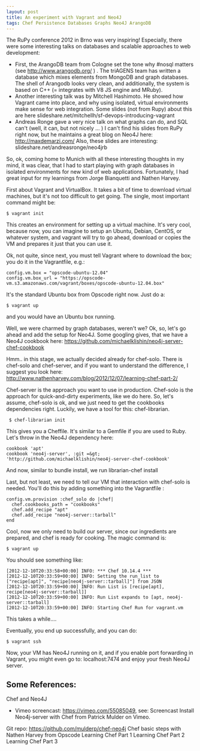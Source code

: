 ```yaml
---
layout: post
title: An experiment with Vagrant and Neo4J
tags: Chef Persistence Databases Graphs Neo4J ArangoDB
---
```


The RuPy conference 2012 in Brno was very inspiring! Especially, there were some interesting talks on databases and scalable approaches to web development:

* First,  the ArangoDB team from Cologne set the tone why #nosql matters (see http://www.arangodb.org/ ) . The triAGENS team has written a database which mixes elements from MongoDB and graph databases. The shell of Arangodb looks very clean, and additionally, the system is based on C++ (= integrates with V8 JS engine and MRuby). 
* Another interesting talk was by Mitchell Hashimoto. He showed how Vagrant came into place, and why using isolated, virtual environments make sense for web integration. Some slides (not from Rupy) about this are here slideshare.net/mitchellh/sf-devops-introducing-vagrant
* Andreas Ronge gave a very nice talk on what graphs can do, and SQL can't (well, it can, but not nicely ... ) I can't find his slides from RuPy right now, but he maintains a great blog on Neo4J here:  http://maxdemarzi.com/ Also, these slides are interesting: slideshare.net/andreasronge/neo4jrb

So, ok, coming home to Munich with all these interesting thoughts in my mind, it was clear, that I had to start playing with graph databases in isolated environments for new kind of web applications. Fortunately, I had great input for my learnings from Jorge Bianquetti and Nathen Harvey.

First about Vagrant and VirtualBox. It takes a bit of time to download virtual machines, but it's not too difficult to get going. The single, most important command might be:

    $ vagrant init

This creates an environment for setting up a virtual machine. It's very cool, because now, you can imagine to setup an Ubuntu, Debian, CentOS, or whatever system, and vagrant will try to go ahead, download or copies the VM and prepares it just that you can use it.

Ok, not quite, since next, you must tell Vagrant where to download the box; you do it in the Vagrantfile,  e.g.:


    config.vm.box = "opscode-ubuntu-12.04"
    config.vm.box_url = "https://opscode-vm.s3.amazonaws.com/vagrant/boxes/opscode-ubuntu-12.04.box" 

It's the standard Ubuntu box from Opscode right now.
Just do a:

    $ vagrant up

and you would have an Ubuntu box running.

Well, we were charmed by graph databases, weren't we?  Ok, so, let's go ahead and add the setup for Neo4J. Some googling gives, that we have a Neo4J cookbook here: https://github.com/michaelklishin/neo4j-server-chef-cookbook

Hmm.. in this stage, we actually decided already for chef-solo. There is chef-solo and chef-server, and if you want to understand the difference, I suggest you look here: http://www.nathenharvey.com/blog/2012/12/07/learning-chef-part-2/

Chef-server is the approach you want to use in production. Chef-solo is the approach for quick-and-dirty experiments, like we do here. So, let's assume, chef-solo is ok, and we just need to get the cookbooks dependencies right. Luckily, we have a tool for this: chef-librarian.

     $ chef-librarian init

This gives you a Cheffile. It's similar to a Gemfile if you are used to Ruby.
Let's throw in the Neo4J dependency here:

    cookbook 'apt'
    cookbook 'neo4j-server', :git =&gt; 'http://github.com/michaelklishin/neo4j-server-chef-cookbook'

And now, similar to bundle install, we run librarian-chef install

Last, but not least, we need to tell our VM that interaction with chef-solo is needed. You'll do this by adding something into the Vagrantfile :

    config.vm.provision :chef_solo do |chef|
      chef.cookbooks_path = "cookbooks"
      chef.add_recipe "apt"
      chef.add_recipe "neo4j-server::tarball"
    end


Cool, now we only need to build our server, since our ingredients are prepared, and chef is ready for cooking. The magic command is:

    $ vagrant up

You should see something like: 

    [2012-12-10T20:33:58+00:00] INFO: *** Chef 10.14.4 ***
    [2012-12-10T20:33:59+00:00] INFO: Setting the run_list to ["recipe[apt]", "recipe[neo4j-server::tarball]"] from JSON
    [2012-12-10T20:33:59+00:00] INFO: Run List is [recipe[apt], recipe[neo4j-server::tarball]]
    [2012-12-10T20:33:59+00:00] INFO: Run List expands to [apt, neo4j-server::tarball]
    [2012-12-10T20:33:59+00:00] INFO: Starting Chef Run for vagrant.vm


This takes a while.... 


Eventually, you end up successfully, and you can do:

    $ vagrant ssh

Now, your VM has Neo4J running on it, and if you enable port forwarding in Vagrant, you might even go to: localhost:7474 and enjoy your fresh Neo4J server.

Some References:
------------------

Chef and Neo4J
* Vimeo screencast: https://vimeo.com/55085049, see: 
  Screencast Install Neo4j-server with Chef from Patrick Mulder on Vimeo.

Git repo: https://github.com/mulderp/chef-neo4j
Chef basic steps with Nathen Harvey from Opscode
Learning Chef Part 1
Learning Chef Part 2
Learning Chef Part 3
